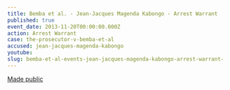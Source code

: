 ```yaml
---
title: Bemba et al. - Jean-Jacques Magenda Kabongo - Arrest Warrant
published: true
event_date: 2013-11-20T00:00:00.000Z
action: Arrest Warrant
case: the-prosecutor-v-bemba-et-al
accused: jean-jacques-magenda-kabongo
youtube:
slug: bemba-et-al-events-jean-jacques-magenda-kabongo-arrest-warrant-
---
```



[Made public](http://www.icc-cpi.int/iccdocs/doc/doc1694691.pdf)